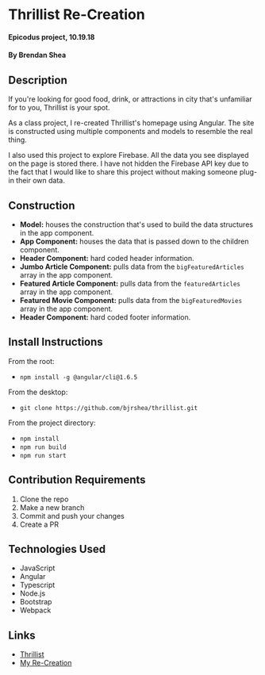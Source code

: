 # Thrillist Re-Creation

#### Epicodus project, 10.19.18

#### By Brendan Shea

## Description

If you're looking for good food, drink, or attractions in city that's unfamiliar for to you, Thrillist is your spot.

As a class project, I re-created Thrillist's homepage using Angular. The site is constructed using multiple components and models to resemble the real thing.

I also used this project to explore Firebase. All the data you see displayed on the page is stored there. I have not hidden the Firebase API key due to the fact that I would like to share this project without making someone plug-in their own data.

## Construction

* **Model:** houses the construction that's used to build the data structures in the app component.
* **App Component:** houses the data that is passed down to the children component.
* **Header Component:** hard coded header information.
* **Jumbo Article Component:** pulls data from the `bigFeaturedArticles` array in the app component.
* **Featured Article Component:** pulls data from the `featuredArticles` array in the app component.
* **Featured Movie Component:** pulls data from the `bigFeaturedMovies` array in the app component.
* **Header Component:** hard coded footer information.


## Install Instructions

From the root:

* `npm install -g @angular/cli@1.6.5`

From the desktop:

* `git clone https://github.com/bjrshea/thrillist.git`

From the project directory:

* `npm install`
* `npm run build`
* `npm run start`

## Contribution Requirements

1. Clone the repo
1. Make a new branch
1. Commit and push your changes
1. Create a PR

## Technologies Used

* JavaScript
* Angular
* Typescript
* Node.js
* Bootstrap
* Webpack

## Links

* [Thrillist](https://www.thrillist.com/)
* [My Re-Creation](https://thrillist-17996.firebaseapp.com/)
